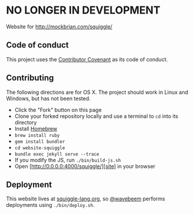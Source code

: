 # NO LONGER IN DEVELOPMENT

Website for <http://mockbrian.com/squiggle/>

## Code of conduct

This project uses the [Contributor Covenant][cove] as its code of conduct.

## Contributing

The following directions are for OS X. The project should work in Linux and Windows, but has not been tested.

- Click the "Fork" button on this page
- Clone your forked repository locally and use a terminal to `cd` into its directory
- Install [Homebrew](http://brew.sh/)
- `brew install ruby`
- `gem install bundler`
- `cd website-squiggle`
- `bundle exec jekyll serve --trace`
- If you modify the JS, run `./bin/build-js.sh`
- Open [http://0.0.0.0:4000/squiggle/][site] in your browser

## Deployment

This website lives at [squiggle-lang.org][sqgl], so [@wavebeem][wave]
performs deployments using `./bin/deploy.sh`.

[sqgl]: http://squiggle-lang.org/
[site]: http://0.0.0.0:4000/squiggle/
[wave]: https://github.com/wavebeem
[cove]: https://github.com/wavebeem/website-squiggle/blob/master/CODE_OF_CONDUCT.md
